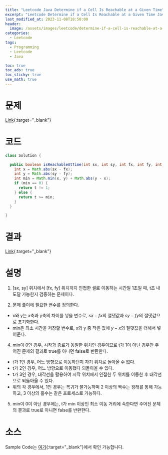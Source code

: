 ```yaml
---
title: "Leetcode Java Determine if a Cell Is Reachable at a Given Time"
excerpt: "Leetcode Determine if a Cell Is Reachable at a Given Time Java"
last_modified_at: 2023-11-08T18:50:00
header:
  image: /assets/images/leetcode/determine-if-a-cell-is-reachable-at-a-given-time.png
categories:
  - Leetcode
tags:
  - Programming
  - Leetcode
  - Java

toc: true
toc_ads: true
toc_sticky: true
use_math: true
---
```

# 문제
[Link](https://leetcode.com/problems/determine-if-a-cell-is-reachable-at-a-given-time){:target="_blank"}

# 코드
```java
class Solution {

  public boolean isReachableAtTime(int sx, int sy, int fx, int fy, int t) {
    int x = Math.abs(sx - fx);
    int y = Math.abs(sy - fy);
    int min = Math.min(x, y) + Math.abs(y - x);
    if (min == 0) {
      return t != 1;
    } else {
      return t >= min;
    }
  }

}
```

# 결과
[Link](https://leetcode.com/problems/determine-if-a-cell-is-reachable-at-a-given-time/submissions/1094326636/){:target="_blank"}

# 설명
1. [sx, sy] 위치에서 [fx, fy] 위치까지 인접한 셀로 이동하는 시간일 1초일 때, t초 내 도달 가능한지 검증하는 문제이다.

2. 문제 풀이에 필요한 변수를 정의한다.
- x와 y는 x축과 y축의 차이를 넣을 변수로, $sx - fx$의 절댓값과 $sy - fy$의 절댓값으로 초기화한다.
- min은 최소 시간을 저장할 변수로, x와 y 중 작은 값에 $y - x$의 절댓값을 더해서 넣어준다.

4. min이 0인 경우, 시작과 종료가 동일한 위치인 경우이므로 t가 1이 아닌 경우만 주어진 문제의 결과로 true를 아니면 false로 반환한다.
  - t가 1인 경우, 어느 방향으로 이동하던지 자기 위치로 돌아올 수 없다.
  - t가 2인 경우, 어느 방향으로 이동했다 되돌아올 수 있다.
  - t가 3인 경우, 대각선을 활용하여 시작 위치에서 인접한 두 위치를 이동한 후 대각선으로 되돌아올 수 있다.
  - 위의 각 경우에서, 1인 경우는 복귀가 불가능하며 2 이상의 짝수는 왕래를 통해 가능하고, 3 이상의 홀수는 같은 프로세스로 가능하다.

5. min이 0이 아닌 경우에는, t가 min 이상인 최소 이동 거리에 속한다면 주어진 문제의 결과로 true로 아니면 false를 반환한다.

# 소스
Sample Code는 [여기](https://github.com/GracefulSoul/leetcode/blob/master/src/main/java/gracefulsoul/problems/DetermineIfACellIsReachableAtAGivenTime.java){:target="_blank"}에서 확인 가능합니다.